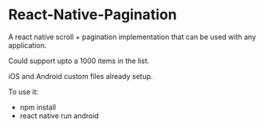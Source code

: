 # React-Native-Pagination

A react native scroll + pagination implementation that can be used with any application. 

Could support upto a 1000 items in the list.

iOS and Android custom files already setup. 

To use it:

- npm install 
- react native run android
